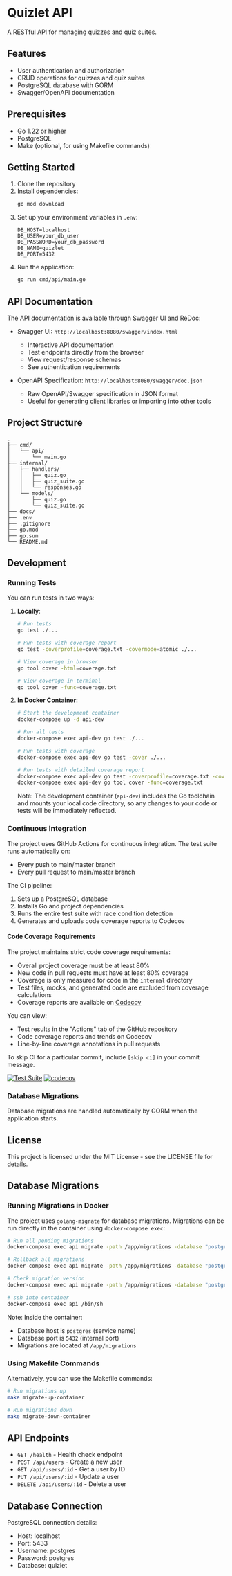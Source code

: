 # Quizlet API

A RESTful API for managing quizzes and quiz suites.

## Features

- User authentication and authorization
- CRUD operations for quizzes and quiz suites
- PostgreSQL database with GORM
- Swagger/OpenAPI documentation

## Prerequisites

- Go 1.22 or higher
- PostgreSQL
- Make (optional, for using Makefile commands)

## Getting Started

1. Clone the repository
2. Install dependencies:
   ```bash
   go mod download
   ```
3. Set up your environment variables in `.env`:
   ```
   DB_HOST=localhost
   DB_USER=your_db_user
   DB_PASSWORD=your_db_password
   DB_NAME=quizlet
   DB_PORT=5432
   ```
4. Run the application:
   ```bash
   go run cmd/api/main.go
   ```

## API Documentation

The API documentation is available through Swagger UI and ReDoc:

- Swagger UI: `http://localhost:8080/swagger/index.html`
  - Interactive API documentation
  - Test endpoints directly from the browser
  - View request/response schemas
  - See authentication requirements

- OpenAPI Specification: `http://localhost:8080/swagger/doc.json`
  - Raw OpenAPI/Swagger specification in JSON format
  - Useful for generating client libraries or importing into other tools

## Project Structure

```
.
├── cmd/
│   └── api/
│       └── main.go
├── internal/
│   ├── handlers/
│   │   ├── quiz.go
│   │   ├── quiz_suite.go
│   │   └── responses.go
│   └── models/
│       ├── quiz.go
│       └── quiz_suite.go
├── docs/
├── .env
├── .gitignore
├── go.mod
├── go.sum
└── README.md
```

## Development

### Running Tests

You can run tests in two ways:

1. **Locally**:
   ```bash
   # Run tests
   go test ./...

   # Run tests with coverage report
   go test -coverprofile=coverage.txt -covermode=atomic ./...
   
   # View coverage in browser
   go tool cover -html=coverage.txt
   
   # View coverage in terminal
   go tool cover -func=coverage.txt
   ```

2. **In Docker Container**:
   ```bash
   # Start the development container
   docker-compose up -d api-dev

   # Run all tests
   docker-compose exec api-dev go test ./...

   # Run tests with coverage
   docker-compose exec api-dev go test -cover ./...

   # Run tests with detailed coverage report
   docker-compose exec api-dev go test -coverprofile=coverage.txt -covermode=atomic ./...
   docker-compose exec api-dev go tool cover -func=coverage.txt
   ```

   Note: The development container (`api-dev`) includes the Go toolchain and mounts your local code directory, so any changes to your code or tests will be immediately reflected.

### Continuous Integration

The project uses GitHub Actions for continuous integration. The test suite runs automatically on:
- Every push to main/master branch
- Every pull request to main/master branch

The CI pipeline:
1. Sets up a PostgreSQL database
2. Installs Go and project dependencies
3. Runs the entire test suite with race condition detection
4. Generates and uploads code coverage reports to Codecov

#### Code Coverage Requirements

The project maintains strict code coverage requirements:
- Overall project coverage must be at least 80%
- New code in pull requests must have at least 80% coverage
- Coverage is only measured for code in the `internal` directory
- Test files, mocks, and generated code are excluded from coverage calculations
- Coverage reports are available on [Codecov](https://codecov.io)

You can view:
- Test results in the "Actions" tab of the GitHub repository
- Code coverage reports and trends on Codecov
- Line-by-line coverage annotations in pull requests

To skip CI for a particular commit, include `[skip ci]` in your commit message.

[![Test Suite](https://github.com/{username}/{repo}/actions/workflows/test.yml/badge.svg)](https://github.com/{username}/{repo}/actions)
[![codecov](https://codecov.io/gh/{username}/{repo}/branch/main/graph/badge.svg)](https://codecov.io/gh/{username}/{repo})

### Database Migrations

Database migrations are handled automatically by GORM when the application starts.

## License

This project is licensed under the MIT License - see the LICENSE file for details.

## Database Migrations

### Running Migrations in Docker

The project uses `golang-migrate` for database migrations. Migrations can be run directly in the container using `docker-compose exec`:

```bash
# Run all pending migrations
docker-compose exec api migrate -path /app/migrations -database "postgres://postgres:postgres@postgres:5432/quizlet?sslmode=disable" up

# Rollback all migrations
docker-compose exec api migrate -path /app/migrations -database "postgres://postgres:postgres@postgres:5432/quizlet?sslmode=disable" down

# Check migration version
docker-compose exec api migrate -path /app/migrations -database "postgres://postgres:postgres@postgres:5432/quizlet?sslmode=disable" version

# ssh into container
docker-compose exec api /bin/sh
```

Note: Inside the container:
- Database host is `postgres` (service name)
- Database port is `5432` (internal port)
- Migrations are located at `/app/migrations`

### Using Makefile Commands

Alternatively, you can use the Makefile commands:

```bash
# Run migrations up
make migrate-up-container

# Run migrations down
make migrate-down-container
```

## API Endpoints

- `GET /health` - Health check endpoint
- `POST /api/users` - Create a new user
- `GET /api/users/:id` - Get a user by ID
- `PUT /api/users/:id` - Update a user
- `DELETE /api/users/:id` - Delete a user

## Database Connection

PostgreSQL connection details:
- Host: localhost
- Port: 5433
- Username: postgres
- Password: postgres
- Database: quizlet
